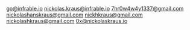 go@infrable.io
nickolas.kraus@infrable.io
7hr0w4w4y1337@gmail.com
nickolashanskraus@gmail.com
nickhkraus@gmail.com
nickolashkraus@gmail.com
0x@nickolaskraus.io